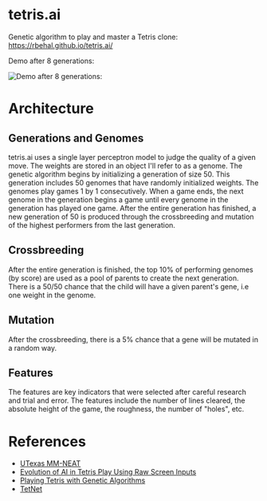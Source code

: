 # tetris.ai
Genetic algorithm to play and master a Tetris clone: https://rbehal.github.io/tetris.ai/

Demo after 8 generations:

![Demo after 8 generations:](https://media.giphy.com/media/QXPWff3shCkTgh6DKM/giphy.gif)

# Architecture

## Generations and Genomes
tetris.ai uses a single layer perceptron model to judge the quality of a given move. The weights are stored in an object I'll refer to as a genome. The genetic algorithm begins by initializing a generation of size 50. This generation includes 50 genomes that have randomly initialized weights. The genomes play games 1 by 1 consecutively. When a game ends, the next genome in the generation begins a game until every genome in the generation has played one game. After the entire generation has finished, a new generation of 50 is produced through the crossbreeding and mutation of the highest performers from the last generation.

## Crossbreeding
After the entire generation is finished, the top 10% of performing genomes (by score) are used as a pool of parents to create the next generation. There is a 50/50 chance that the child will have a given parent's gene, i.e one weight in the genome. 

## Mutation
After the crossbreeding, there is a 5% chance that a gene will be mutated in a random way. 

## Features
The features are key indicators that were selected after careful research and trial and error. The features include the number of lines cleared, the absolute height of the game, the roughness, the number of "holes", etc. 

# References 

- [UTexas MM-NEAT](http://nn.cs.utexas.edu/?mm-neat)
- [Evolution of AI in Tetris Play Using Raw Screen Inputs](https://people.southwestern.edu/~schrum2/SCOPE/SCOPE-Poster-Tetris.pdf)
- [Playing Tetris with Genetic Algorithms](http://cs229.stanford.edu/proj2015/238_poster.pdf)
- [TetNet](https://idreesinc.com/about-tetnet.html)


